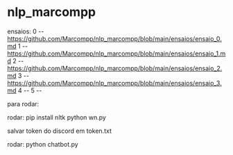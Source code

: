 # nlp_marcompp

ensaios:
0 -- https://github.com/Marcompp/nlp_marcompp/blob/main/ensaios/ensaio_0.md
1 -- https://github.com/Marcompp/nlp_marcompp/blob/main/ensaios/ensaio_1.md
2 -- https://github.com/Marcompp/nlp_marcompp/blob/main/ensaios/ensaio_2.md
3 -- https://github.com/Marcompp/nlp_marcompp/blob/main/ensaios/ensaio_3.md
4 --
5 --

para rodar:

rodar:
pip install nltk
python wn.py


salvar token do discord em token.txt

rodar:
python chatbot.py